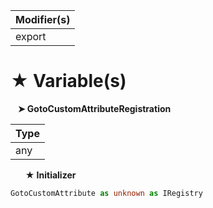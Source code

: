 | Modifier(s)                            |
|----------------------------------------|
| export |

# &#9733; Variable(s)

&nbsp;&nbsp; **&#10148; GotoCustomAttributeRegistration**

| Type                        |
|-----------------------------|
| any |

&nbsp;&nbsp;&nbsp;&nbsp;&nbsp; **&#9733; Initializer**

```ts
GotoCustomAttribute as unknown as IRegistry
```